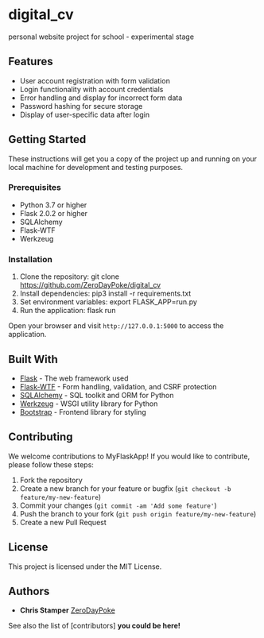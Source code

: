 # digital_cv

personal website project for school - experimental stage

## Features

- User account registration with form validation
- Login functionality with account credentials
- Error handling and display for incorrect form data
- Password hashing for secure storage
- Display of user-specific data after login

## Getting Started

These instructions will get you a copy of the project up and running on your local machine for development and testing purposes.

### Prerequisites

- Python 3.7 or higher
- Flask 2.0.2 or higher
- SQLAlchemy
- Flask-WTF
- Werkzeug

### Installation

1. Clone the repository: git clone https://github.com/ZeroDayPoke/digital_cv
2. Install dependencies: pip3 install -r requirements.txt
3. Set environment variables: export FLASK_APP=run.py
4. Run the application: flask run

Open your browser and visit `http://127.0.0.1:5000` to access the application.

## Built With

- [Flask](https://flask.palletsprojects.com/) - The web framework used
- [Flask-WTF](https://flask-wtf.readthedocs.io/) - Form handling, validation, and CSRF protection
- [SQLAlchemy](https://www.sqlalchemy.org/) - SQL toolkit and ORM for Python
- [Werkzeug](https://werkzeug.palletsprojects.com/) - WSGI utility library for Python
- [Bootstrap](https://getbootstrap.com/) - Frontend library for styling

## Contributing

We welcome contributions to MyFlaskApp! If you would like to contribute, please follow these steps:

1. Fork the repository
2. Create a new branch for your feature or bugfix (`git checkout -b feature/my-new-feature`)
3. Commit your changes (`git commit -am 'Add some feature'`)
4. Push the branch to your fork (`git push origin feature/my-new-feature`)
5. Create a new Pull Request

## License

This project is licensed under the MIT License.

## Authors

- **Chris Stamper** [ZeroDayPoke](https://github.com/ZeroDayPoke)

See also the list of [contributors] **you could be here!**
